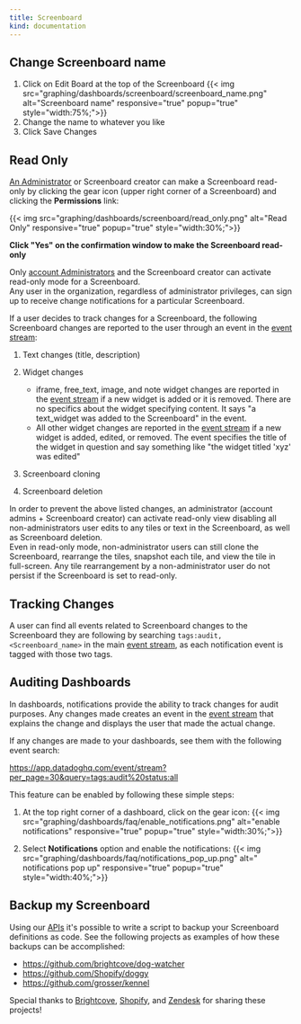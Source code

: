 ```yaml
---
title: Screenboard
kind: documentation
---
```


## Change Screenboard name 

1. Click on Edit Board at the top of the Screenboard
    {{< img src="graphing/dashboards/screenboard/screenboard_name.png" alt="Screenboard name" responsive="true" popup="true" style="width:75%;">}}
2. Change the name to whatever you like
3. Click Save Changes

## Read Only

[An Administrator](/account_management/team/#datadog-user-roles) or Screenboard creator can make a Screenboard read-only by clicking the gear icon (upper right corner of a Screenboard) and clicking the **Permissions** link:

{{< img src="graphing/dashboards/screenboard/read_only.png" alt="Read Only" responsive="true" popup="true" style="width:30%;">}}

**Click "Yes" on the confirmation window to make the Screenboard read-only**

Only [account Administrators](/account_management/team/#datadog-user-roles) and the Screenboard creator can activate read-only mode for a Screenboard.  
Any user in the organization, regardless of administrator privileges, can sign up to receive change notifications for a particular Screenboard.

If a user decides to track changes for a Screenboard, the following Screenboard changes are reported to the user through an event in the [event stream](/graphing/event_stream/):

1. Text changes (title, description)

2. Widget changes
    - iframe, free_text, image, and note widget changes are reported in the [event stream](/graphing/event_stream/) if a new widget is added or it is removed. There are no specifics about the widget specifying content. It says "a text_widget was added to the Screenboard" in the event.
    - All other widget changes are reported in the [event stream](/graphing/event_stream/) if a new widget is added, edited, or removed. The event specifies the title of the widget in question and say something like "the widget titled 'xyz' was edited"
3. Screenboard cloning

4. Screenboard deletion

In order to prevent the above listed changes, an administrator (account admins + Screenboard creator) can activate read-only view disabling all non-administrators user edits to any tiles or text in the Screenboard, as well as Screenboard deletion.  
Even in read-only mode, non-administrator users can still clone the Screenboard, rearrange the tiles, snapshot each tile, and view the tile in full-screen. Any tile rearrangement by a non-administrator user do not persist if the Screenboard is set to read-only.

## Tracking Changes
A user can find all events related to Screenboard changes to the Screenboard they are following by searching `tags:audit, <Screenboard_name>` in the main [event stream](/graphing/event_stream/), as each notification event is tagged with those two tags.

## Auditing Dashboards

In dashboards, notifications provide the ability to track changes for audit purposes. Any changes made creates an event in the [event stream](/graphing/event_stream/) that explains the change and displays the user that made the actual change.

If any changes are made to your dashboards, see them with the following event search:

https://app.datadoghq.com/event/stream?per_page=30&query=tags:audit%20status:all

This feature can be enabled by following these simple steps:

1. At the top right corner of a dashboard, click on the gear icon:
    {{< img src="graphing/dashboards/faq/enable_notifications.png" alt="enable notifications" responsive="true" popup="true" style="width:30%;">}}

2. Select **Notifications** option and enable the notifications:
    {{< img src="graphing/dashboards/faq/notifications_pop_up.png" alt=" notifications pop up" responsive="true" popup="true" style="width:40%;">}}

## Backup my Screenboard

Using our [APIs](/api) it's possible to write a script to backup your Screenboard definitions as code. See the following projects as examples of how these backups can be accomplished:

* https://github.com/brightcove/dog-watcher
* https://github.com/Shopify/doggy
* https://github.com/grosser/kennel

Special thanks to [Brightcove](https://www.brightcove.com/), [Shopify](https://www.shopify.com/), and [Zendesk](https://www.zendesk.com/) for sharing these projects!